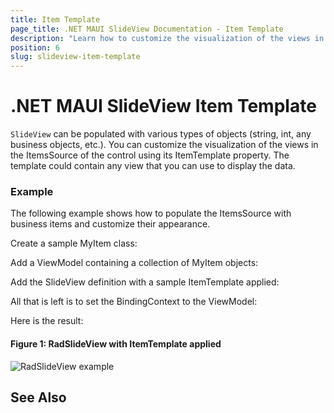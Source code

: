 ```yaml
---
title: Item Template
page_title: .NET MAUI SlideView Documentation - Item Template
description: "Learn how to customize the visualization of the views in the ItemsSource of the control using ItemTemplate property."
position: 6
slug: slideview-item-template
---
```


# .NET MAUI SlideView Item Template

`SlideView` can be populated with various types of objects (string, int, any business objects, etc.). You can customize the visualization of the views in the ItemsSource of the control using its ItemTemplate property. The template could contain any view that you can use to display the data.

### Еxample

The following example shows how to populate the ItemsSource with business items and customize their appearance.

Create a sample MyItem class: 

<snippet id='' />

Add a ViewModel containing a collection of MyItem objects:

<snippet id='' />

Add the SlideView definition with a sample ItemTemplate applied:

<snippet id='' />

All that is left is to set the BindingContext to the ViewModel:

<snippet id='' />

Here is the result:
	
#### Figure 1: RadSlideView with ItemTemplate applied
![RadSlideView example](images)

## See Also

